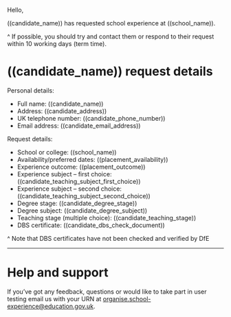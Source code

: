Hello,

((candidate_name)) has requested school experience at ((school_name)).

^ If possible, you should try and contact them or respond to their request within 10 working days (term time).

# ((candidate_name)) request details

Personal details:

* Full name: ((candidate_name))
* Address: ((candidate_address))
* UK telephone number: ((candidate_phone_number))
* Email address: ((candidate_email_address))

Request details:

* School or college: ((school_name))
* Availability/preferred dates: ((placement_availability))
* Experience outcome: ((placement_outcome))
* Experience subject – first choice: ((candidate_teaching_subject_first_choice))
* Experience subject – second choice: ((candidate_teaching_subject_second_choice))
* Degree stage: ((candidate_degree_stage))
* Degree subject: ((candidate_degree_subject))
* Teaching stage (multiple choice): ((candidate_teaching_stage))
* DBS certificate: ((candidate_dbs_check_document))

^ Note that DBS certificates have not been checked and verified by DfE

---

# Help and support

If you’ve got any feedback, questions or would like to take part in user testing email us with your URN at organise.school-experience@education.gov.uk.